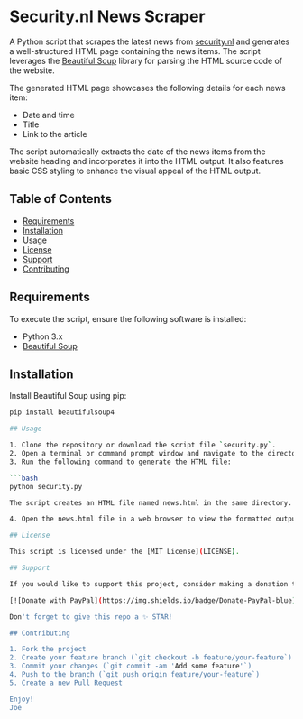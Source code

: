 # Security.nl News Scraper

A Python script that scrapes the latest news from [security.nl](https://www.security.nl/) and generates a well-structured HTML page containing the news items. The script leverages the [Beautiful Soup](https://www.crummy.com/software/BeautifulSoup/bs4/doc/) library for parsing the HTML source code of the website.

The generated HTML page showcases the following details for each news item:

- Date and time
- Title
- Link to the article

The script automatically extracts the date of the news items from the website heading and incorporates it into the HTML output. It also features basic CSS styling to enhance the visual appeal of the HTML output.

## Table of Contents

- [Requirements](#requirements)
- [Installation](#installation)
- [Usage](#usage)
- [License](#license)
- [Support](#support)
- [Contributing](#contributing)

## Requirements

To execute the script, ensure the following software is installed:

- Python 3.x
- [Beautiful Soup](https://www.crummy.com/software/BeautifulSoup/bs4/doc/)

## Installation

Install Beautiful Soup using pip:

```bash
pip install beautifulsoup4

## Usage

1. Clone the repository or download the script file `security.py`.
2. Open a terminal or command prompt window and navigate to the directory containing the script.
3. Run the following command to generate the HTML file:

```bash
python security.py

The script creates an HTML file named news.html in the same directory.

4. Open the news.html file in a web browser to view the formatted output.

## License

This script is licensed under the [MIT License](LICENSE).

## Support

If you would like to support this project, consider making a donation through PayPal:

[![Donate with PayPal](https://img.shields.io/badge/Donate-PayPal-blue)](https://www.paypal.com/donate/?business=P9L4Y9YQYEW3Y&no_recurring=0&currency_code=EUR)

Don't forget to give this repo a ✨ STAR!

## Contributing

1. Fork the project
2. Create your feature branch (`git checkout -b feature/your-feature`)
3. Commit your changes (`git commit -am 'Add some feature'`)
4. Push to the branch (`git push origin feature/your-feature`)
5. Create a new Pull Request

Enjoy!
Joe
